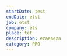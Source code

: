 ```yaml
---
startDate: test
endDate: etst
job: etst
company: ets
place: tet
description: ezaeaeza
category: PRO
---
```


